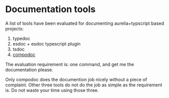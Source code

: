 # Documentation tools

A list of tools have been evaluated for documenting aurelia+typscript based projects:

1. typedoc
1. esdoc + esdoc typescript plugin
1. tsdoc
1. [compodoc](https://github.com/compodoc/compodoc)

The evaluation requirement is: one command, and get me the documentation please.

Only compodoc does the documention job nicely without a piece of complaint. Other three
tools do not do the job as simple as the requirement is. Do not waste your time using
those three.


